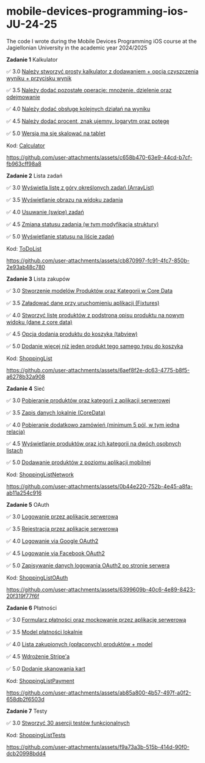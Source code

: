 # mobile-devices-programming-ios-JU-24-25
The code I wrote during the Mobile Devices Programming iOS course at the Jagiellonian University in the academic year 2024/2025

**Zadanie 1** Kalkulator

:white_check_mark: 3.0 [Należy stworzyć prosty kalkulator z dodawaniem + opcja czyszczenia wyniku + przycisku wynik](https://github.com/Tirodoragon/mobile-devices-programming-ios-JU-24-25/commit/72c8782548b9487c585b8cbcc228de8dca917441)

:white_check_mark: 3.5 [Należy dodać pozostałe operacje: mnożenie, dzielenie oraz odejmowanie](https://github.com/Tirodoragon/mobile-devices-programming-ios-JU-24-25/commit/1a980deb03b278fa4aa1313a2f9bdadc8009a4ec)

:white_check_mark: 4.0 [Należy dodać obsługę kolejnych działań na wyniku](https://github.com/Tirodoragon/mobile-devices-programming-ios-JU-24-25/commit/72c8782548b9487c585b8cbcc228de8dca917441)

:white_check_mark: 4.5 [Należy dodać procent, znak ujemny, logarytm oraz potęgę](https://github.com/Tirodoragon/mobile-devices-programming-ios-JU-24-25/commit/a90523439b419ed82d7255f286e4c79ed420185c)

:white_check_mark: 5.0 [Wersja ma się skalować na tablet](https://github.com/Tirodoragon/mobile-devices-programming-ios-JU-24-25/commit/846fec55b965e4456b73451cc94d66842feb7f36)

Kod: [Calculator](https://github.com/Tirodoragon/mobile-devices-programming-ios-JU-24-25/tree/main/Calculator)

https://github.com/user-attachments/assets/c658b470-63e9-44cd-b7cf-fb963cff98a8

**Zadanie 2** Lista zadań

:white_check_mark: 3.0 [Wyświetla listę z góry określonych zadań (ArrayList)](https://github.com/Tirodoragon/mobile-devices-programming-ios-JU-24-25/commit/432fe3fa46193adc00dd8a2b0ea8d667082e278b)

:white_check_mark: 3.5 [Wyświetlanie obrazu na widoku zadania](https://github.com/Tirodoragon/mobile-devices-programming-ios-JU-24-25/commit/61e3bce5dc2d50aab6756e3d4d82133b5c501515)

:white_check_mark: 4.0 [Usuwanie (swipe) zadań](https://github.com/Tirodoragon/mobile-devices-programming-ios-JU-24-25/commit/33476d913d34461d89de2cd8cf721c4e701fa6b2)

:white_check_mark: 4.5 [Zmiana statusu zadania (w tym modyfikacja struktury)](https://github.com/Tirodoragon/mobile-devices-programming-ios-JU-24-25/commit/64c9672a9c1bc3c50a37613f3fd3c94daa37e515)

:white_check_mark: 5.0 [Wyświetlanie statusu na liście zadań](https://github.com/Tirodoragon/mobile-devices-programming-ios-JU-24-25/commit/3c68ef2d1e452a4870afa23419efc7d289abe7a7)

Kod: [ToDoList](https://github.com/Tirodoragon/mobile-devices-programming-ios-JU-24-25/tree/main/ToDoList)

https://github.com/user-attachments/assets/cb870997-fc91-4fc7-850b-2e93ab48c780

**Zadanie 3** Lista zakupów

:white_check_mark: 3.0 [Stworzenie modelów Produktów oraz Kategorii w Core Data](https://github.com/Tirodoragon/mobile-devices-programming-ios-JU-24-25/commit/023df0eed8d63229eb7b71909ed7b1555f28d90a)

:white_check_mark: 3.5 [Załadować dane przy uruchomieniu aplikacji (Fixtures)](https://github.com/Tirodoragon/mobile-devices-programming-ios-JU-24-25/commit/359c3a53ea43aec5a26749d5b9d3c70b2c7fd893)

:white_check_mark: 4.0 [Stworzyć listę produktów z podstroną opisu produktu na nowym widoku (dane z core data)](https://github.com/Tirodoragon/mobile-devices-programming-ios-JU-24-25/commit/b17a4e1bafb1386260ec212023de482151452a9f)

:white_check_mark: 4.5 [Opcja dodania produktu do koszyka (tabview)](https://github.com/Tirodoragon/mobile-devices-programming-ios-JU-24-25/commit/10fc810c7e4c36441bea12701fb86144ce681d56)

:white_check_mark: 5.0 [Dodanie więcej niż jeden produkt tego samego typu do koszyka](https://github.com/Tirodoragon/mobile-devices-programming-ios-JU-24-25/commit/60e6ffcb4355021f7ed2126c63bbe8b32e18f00f)

Kod: [ShoppingList](https://github.com/Tirodoragon/mobile-devices-programming-ios-JU-24-25/tree/main/ShoppingList)

https://github.com/user-attachments/assets/6aef8f2e-dc63-4775-b8f5-a6278b32a908

**Zadanie 4** Sieć

:white_check_mark: 3.0 [Pobieranie produktów oraz kategorii z aplikacji serwerowej](https://github.com/Tirodoragon/mobile-devices-programming-ios-JU-24-25/commit/b21e42b944c89fc88fb9904758004a15a84764e4)

:white_check_mark: 3.5 [Zapis danych lokalnie (CoreData)](https://github.com/Tirodoragon/mobile-devices-programming-ios-JU-24-25/commit/129c065659695182a62da81b7da2ae2a2a678493)

:white_check_mark: 4.0 [Pobieranie dodatkowo zamówień (minimum 5 pól, w tym jedna relacja)](https://github.com/Tirodoragon/mobile-devices-programming-ios-JU-24-25/commit/a61fedcf427d835e2050119ae2beded79347a2d2)

:white_check_mark: 4.5 [Wyświetlanie produktów oraz ich kategorii na dwóch osobnych listach](https://github.com/Tirodoragon/mobile-devices-programming-ios-JU-24-25/commit/53e25f4da737ae54adebc99db7e08ae87d9ecf5f)

:white_check_mark: 5.0 [Dodawanie produktów z poziomu aplikacji mobilnej](https://github.com/Tirodoragon/mobile-devices-programming-ios-JU-24-25/commit/c77982782eac30750966799c32851c1270827879)

Kod: [ShoppingListNetwork](https://github.com/Tirodoragon/mobile-devices-programming-ios-JU-24-25/tree/main/ShoppingListNetwork)

https://github.com/user-attachments/assets/0b44e220-752b-4e45-a8fa-ab11a254c916

**Zadanie 5** OAuth

:white_check_mark: 3.0 [Logowanie przez aplikację serwerową](https://github.com/Tirodoragon/mobile-devices-programming-ios-JU-24-25/commit/d1ad2cff4b3ad0eee5b9c97e9eb16d4eb4e551ea)

:white_check_mark: 3.5 [Rejestracja przez aplikację serwerową](https://github.com/Tirodoragon/mobile-devices-programming-ios-JU-24-25/commit/e128843595c2b49c1bcb98e83bdae92dd8a258c7)

:white_check_mark: 4.0 [Logowanie via Google OAuth2](https://github.com/Tirodoragon/mobile-devices-programming-ios-JU-24-25/commit/16a60ccf4097cb8f843ff98a7d50e1ddf59aee82)

:white_check_mark: 4.5 [Logowanie via Facebook OAuth2](https://github.com/Tirodoragon/mobile-devices-programming-ios-JU-24-25/commit/edb14bea0d9dbcf47e87501e4a1ce0f3eed2f32d)

:white_check_mark: 5.0 [Zapisywanie danych logowania OAuth2 po stronie serwera](https://github.com/Tirodoragon/mobile-devices-programming-ios-JU-24-25/commit/0a24879f9a68894b731fe2a3b32c94e1651209c8)

Kod: [ShoppingListOAuth](https://github.com/Tirodoragon/mobile-devices-programming-ios-JU-24-25/tree/main/ShoppingListOAuth)

https://github.com/user-attachments/assets/6399609b-40c6-4e89-8423-20f319f77f6f

**Zadanie 6** Płatności

:white_check_mark: 3.0 [Formularz płatności oraz mockowanie przez aplikację serwerową](https://github.com/Tirodoragon/mobile-devices-programming-ios-JU-24-25/commit/1e36ead4a37c5bcc8f0d775dc9cc0be321fe4874)

:white_check_mark: 3.5 [Model płatności lokalnie](https://github.com/Tirodoragon/mobile-devices-programming-ios-JU-24-25/commit/c61cd23052962eb17b3b66fff0bd7892fd2ff202)

:white_check_mark: 4.0 [Lista zakupionych (opłaconych) produktów + model](https://github.com/Tirodoragon/mobile-devices-programming-ios-JU-24-25/commit/df2e482a5d8d37d32ba2a9c98b94710d100ebff6)

:white_check_mark: 4.5 [Wdrożenie Stripe'a](https://github.com/Tirodoragon/mobile-devices-programming-ios-JU-24-25/commit/a6e8ec492099986b94331f66612d93e58004fc08)

:white_check_mark: 5.0 [Dodanie skanowania kart](https://github.com/Tirodoragon/mobile-devices-programming-ios-JU-24-25/commit/27aa4f071ed017087150256ef4c6e8d1ffc10c21)

Kod: [ShoppingListPayment](https://github.com/Tirodoragon/mobile-devices-programming-ios-JU-24-25/tree/main/ShoppingListPayment)

https://github.com/user-attachments/assets/ab85a800-4b57-497f-a0f2-658db2f6503d

**Zadanie 7** Testy

:white_check_mark: 3.0 [Stworzyć 30 asercji testów funkcjonalnych](https://github.com/Tirodoragon/mobile-devices-programming-ios-JU-24-25/commit/8e525b0d6a66030d411cf2b0f3f64ee240433aa4)

Kod: [ShoppingListTests](https://github.com/Tirodoragon/mobile-devices-programming-ios-JU-24-25/tree/main/ShoppingListTests)

https://github.com/user-attachments/assets/f9a73a3b-515b-414d-90f0-dcb20998bdd4
